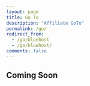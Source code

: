 ```yaml
---
layout: page
title: Go To
description: "Affiliate GoTo"
permalink: /go/
redirect_from:
  - /go/bluehost
  - /go/bluehost/
comments: false
---
```





## Coming Soon
